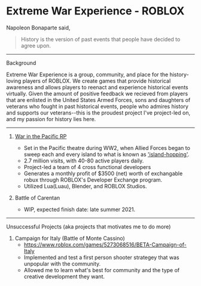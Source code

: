 # Extreme War Experience - ROBLOX

Napoleon Bonaparte said,
> History is the version of past events that people have decided to agree upon. 


 ----------------------------------------------------------------------------------------------------------------------------------------------------------------
 Background
 
 Extreme War Experience is a group, community, and place for the history-loving players of ROBLOX. We create games that provide historical awareness and allows players to reenact and experience historical events virtually. Given the amount of positive feedback we recieved from players that are enlisted in the United States Armed Forces, sons and daughters of veterans who fought in past historical events, people who admires history and supports our veterans--this is the proudest project I've project-led on, and my passion for history lies here.
 
 ----------------------------------------------------------------------------------------------------------------------------------------------------------------

1. [War in the Pacific RP](https://www.roblox.com/games/4840984599/War-in-the-Pacific-RP)
     - Set in the Pacific theatre during WW2, when Allied Forces began to sweep each and every island to what is known as
      ['island-hopping'](https://www.nationalww2museum.org/war/articles/pacific-strategy-1941-1944).
     - 2.7 million visits, with 40-80 active players daily.
     - Project-led a team of 4 cross functional developers
     - Generates a monthly profit of $3500 (net) worth of exchangable robux through ROBLOX's Developer Exchange program.
     - Utilized Lua(Luau), Blender, and ROBLOX Studios.

2. Battle of Carentan
     - WIP, expected finish date: late summer 2021.




----------------------------------------------------------------------------------------------------------------------------------------------------------------
Unsuccessful Projects (aka projects that motivates me to do more)

1. Campaign for Italy (Battle of Monte Cassino)
     - https://www.roblox.com/games/5273068516/BETA-Campaign-of-Italy
     - Implemented and test a first person shooter strategey that was unpopular with the community.
     - Allowed me to learn what's best for community and the type of creative development they want.




